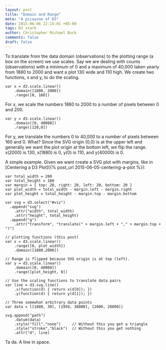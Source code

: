 ```yaml
---
layout: post
title: "Domain and Range"
meta: "A picayune of D3"
date: 2015-06-06 22:15:01 +05:00
tags: D3 stark
author: Christopher Michael Buck
comments: false
draft: false
---
```


To translate from the data domain (observations) to the plotting range (a box on the screen) we use scales. Say we are dealing with counts (observations) with a minimum of 0  and a maximum of 40,000 taken yearly from 1880 to 2000 and want a plot 130 wide and 110 high. We create two functions, x and y, to do the scaling.

    var x = d3.scale.linear()
	    .domain([1880, 2000])
        .range([0, 160])

For x, we scale the numbers 1880 to 2000 to a number of pixels between 0 and 200.
    
    var y = d3.scale.linear()
	    .domain([0, 40000])
        .range([120,0])

For y, we translate the numbers 0 to 40,000 to a number of pixels between 160 and 0. What? Since the SVG origin (0,0) is at the upper left and generally we want the plot origin at the bottom left, we flip the range.  x(2000) is 130, x(1880) is 0, y(0) is 110, and y(40000) is 0.


A simple example. Given we want create a SVG plot with margins, like in [Centering a D3 Plot]({% post_url 2015-06-05-centering-a-plot %}):

    var total_width = 200
    var total_height = 160
	var margin = { top: 20, right: 20, left: 20, bottom: 20 }
	var plot_width = total_width - margin.left - margin.right
	var plot_height = total_height - margin.top - margin.bottom

    var svg = d3.select("#viz")
	  .append("svg")
        .attr("width", total_width)
        .attr("height", total_height)
      .append("g")
        .attr("transform", "translate(" + margin.left + "," + margin.top + ")")

	// plotting functions (this post)
    var x = d3.scale.linear()
        .range([0, plot_width])
        .domain([1880,2000])
		
    // Range is flipped because SVG origin is at top (left).
    var y = d3.scale.linear()
        .domain([0, 40000])
        .range([plot_height, 0])

    // Use the scaling functions to translate data pairs
    var line = d3.svg.line()
        .x(function(d) { return x(d[0]); })
        .y(function(d) { return y(d[1]); })

	// Three somewhat arbitrary data points
    var data = [[1880, 30], [1950, 38000], [2000, 20000]]		
 
    svg.append("path")
        .datum(data)
		.style("fill","none")     // Without this you get a triangle
		.style("stroke","black")  // Without this you get nothing
        .attr("d", line)


<div id="viz" style="margin-bottom: 10px"></div>

Ta da. A line in space.


<script>
    var total_width = 200
    var total_height = 160
	var margin = { top: 20, right: 20, left: 50, bottom: 30 }
	var plot_width = total_width - margin.left - margin.right
	var plot_height = total_height - margin.top - margin.bottom

    var svg = d3.select("#viz")
	  .append("svg")
        .attr("width", total_width)
        .attr("height", total_height)
      .append("g")
        .attr("transform", "translate(" + margin.left + "," + margin.top + ")")

	// plotting functions (this post)
    var x = d3.scale.linear()
        .range([0, plot_width])
		.domain([1880,2000])
		
    // Range is flipped because svg origin is at top (left).
    var y = d3.scale.linear()
        .domain([0, 40000])
        .range([plot_height, 0])

    // Use the scaling functions to translate data pairs
    var line = d3.svg.line()
        .x(function(d) { return x(d[0]); })
        .y(function(d) { return y(d[1]); })

	// Three somewhat arbitrary data points
    var data = [[1880, 30], [1950, 38000], [2000, 20000]]		
 
    svg.append("path")
        .datum(data)
		.style("fill","none")     // Without this you get a triangle
		.style("stroke","black")  // Without this you get nothing
        .attr("d", line)
</script>
